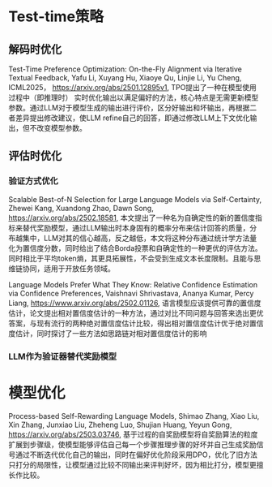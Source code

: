 Test-time策略
===
解码时优化
---
Test-Time Preference Optimization: On-the-Fly Alignment via Iterative Textual Feedback, Yafu Li, Xuyang Hu, Xiaoye Qu, Linjie Li, Yu Cheng, ICML2025， https://arxiv.org/abs/2501.12895v1, TPO提出了一种在模型使用过程中（即推理时） 实时优化输出以满足偏好的方法，核心特点是无需更新模型参数。通过LLM对于模型生成的输出进行评价，区分好输出和坏输出，再根据二者差异提出修改建议，使LLM refine自己的回答，即通过修改LLM上下文优化输出，但不改变模型参数。



评估时优化
---
### 验证方式优化
Scalable Best-of-N Selection for Large Language Models via Self-Certainty, Zhewei Kang, Xuandong Zhao, Dawn Song, https://arxiv.org/abs/2502.18581, 本文提出了一种名为自确定性的新的置信度指标来替代奖励模型，通过LLM输出时本身固有的概率分布来估计回答的质量，分布越集中，LLM对其的信心越高，反之越低，本文将这种分布通过统计学方法量化为置信度分数，同时给出了结合Borda投票和自确定性的一种更优的评估方法。同时相比于平均token熵，其更具拓展性，不会受到生成文本长度限制。且能与思维链协同，适用于开放任务领域。

Language Models Prefer What They Know: Relative Confidence Estimation via Confidence Preferences, Vaishnavi Shrivastava, Ananya Kumar, Percy Liang, https://www.arxiv.org/abs/2502.01126, 语言模型应该提供可靠的置信度估计，论文提出相对置信度估计的一种方法，通过对比不同问题与回答来选出更优答案，与现有流行的两种绝对置信度估计比较，得出相对置信度估计优于绝对置信度估计，同时探讨了一些方法如思路链对相对置信度估计的影响
### LLM作为验证器替代奖励模型


模型优化
===
Process-based Self-Rewarding Language Models, Shimao Zhang, Xiao Liu, Xin Zhang, Junxiao Liu, Zheheng Luo, Shujian Huang, Yeyun Gong, https://arxiv.org/abs/2503.03746, 基于过程的自奖励模型将自奖励算法的粒度扩展到步骤级，使模型能够评估自己每一个步骤推理步骤的好坏并自己生成奖励信号通过不断迭代优化自己的输出，同时在偏好优化阶段采用DPO，优化了旧方法只打分的局限性，让模型通过比较不同输出来评判好坏，因为相比打分，模型更擅长作比较。



